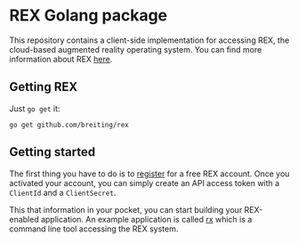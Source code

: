 # REX Golang package

This repository contains a client-side implementation for accessing REX, the cloud-based augmented reality operating system.
You can find more information about REX [here](https://www.robotic-eyes.com).

## Getting REX

Just `go get` it:

```
go get github.com/breiting/rex
```

## Getting started

The first thing you have to do is to [register](https://rex.robotic-eyes.com) for a free REX account.
Once you activated your account, you can simply create an API access token with a `ClientId` and a `ClientSecret`.

This that information in your pocket, you can start building your REX-enabled application.
An example application is called [rx](https://github.com/breiting/rx) which is a command line tool accessing the REX
system.
